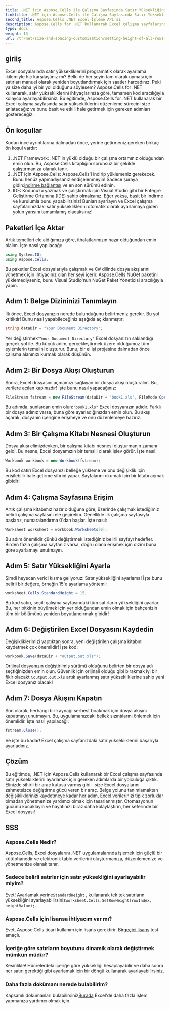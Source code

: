 ```yaml
---
title: .NET için Aspose.Cells ile Çalışma Sayfasında Satır Yüksekliğini Ayarlama
linktitle: .NET için Aspose.Cells ile Çalışma Sayfasında Satır Yüksekliğini Ayarlama
second_title: Aspose.Cells .NET Excel İşleme API'si
description: Aspose.Cells for .NET kullanarak Excel çalışma sayfalarında satır yüksekliklerini kolayca ayarlayın. Adım adım talimatlar için kapsamlı kılavuzumuzu izleyin.
type: docs
weight: 13
url: /tr/net/size-and-spacing-customization/setting-height-of-all-rows-in-worksheet/
---
```

## giriiş
Excel dosyalarında satır yüksekliklerini programatik olarak ayarlama ikilemiyle hiç karşılaştınız mı? Belki de her şeyin tam olarak uyması için satırları manuel olarak yeniden boyutlandırmak için saatler harcadınız. Peki ya size daha iyi bir yol olduğunu söylesem? Aspose.Cells for .NET kullanarak, satır yüksekliklerini ihtiyaçlarınıza göre, tamamen kod aracılığıyla kolayca ayarlayabilirsiniz. Bu eğitimde, Aspose.Cells for .NET kullanarak bir Excel çalışma sayfasında satır yüksekliklerini düzenleme sürecini size anlatacağız ve bunu basit ve etkili hale getirmek için gereken adımları göstereceğiz.
## Ön koşullar
Kodun ince ayrıntılarına dalmadan önce, yerine getirmeniz gereken birkaç ön koşul vardır:
1. .NET Framework: .NET'in yüklü olduğu bir çalışma ortamınız olduğundan emin olun. Bu, Aspose.Cells kitaplığını sorunsuz bir şekilde çalıştırmanıza olanak tanır.
2.  .NET için Aspose.Cells: Aspose.Cells'i indirip yüklemeniz gerekecek. Bunu henüz yapmadıysanız endişelenmeyin! Sadece şuraya gidin:[indirme bağlantısı](https://releases.aspose.com/cells/net/) ve en son sürümü edinin.
3. IDE: Kodunuzu yazmak ve çalıştırmak için Visual Studio gibi bir Entegre Geliştirme Ortamına (IDE) sahip olmalısınız. Eğer yoksa, basit bir indirme ve kurulumla bunu yapabilirsiniz!
Bunları ayarlayın ve Excel çalışma sayfalarınızdaki satır yüksekliklerini otomatik olarak ayarlamaya giden yolun yarısını tamamlamış olacaksınız!
## Paketleri İçe Aktar
Artık temelleri ele aldığımıza göre, ithalatlarımızın hazır olduğundan emin olalım. İşte nasıl yapılacağı:
```csharp
using System.IO;
using Aspose.Cells;
```
Bu paketler Excel dosyalarıyla çalışmak ve C# dilinde dosya akışlarını yönetmek için ihtiyacınız olan her şeyi içerir. Aspose.Cells NuGet paketini yüklemediyseniz, bunu Visual Studio'nun NuGet Paket Yöneticisi aracılığıyla yapın.
## Adım 1: Belge Dizininizi Tanımlayın
İlk önce, Excel dosyanızın nerede bulunduğunu belirtmeniz gerekir. Bu yol kritiktir! Bunu nasıl yapabileceğiniz aşağıda açıklanmıştır:
```csharp
string dataDir = "Your Document Directory";
```
 Yer değiştirmek`"Your Document Directory"` Excel dosyanızın saklandığı gerçek yol ile. Bu küçük adım, gerçekleştirmek üzere olduğumuz tüm eylemlerin temelini oluşturur. Bunu, bir el işi projesine dalmadan önce çalışma alanınızı kurmak olarak düşünün.
## Adım 2: Bir Dosya Akışı Oluşturun
Sonra, Excel dosyasını açmamızı sağlayan bir dosya akışı oluşturalım. Bu, verilere açılan kapınızdır! İşte bunu nasıl yapacağınız:
```csharp
FileStream fstream = new FileStream(dataDir + "book1.xls", FileMode.Open);
```
 Bu adımda, şunlardan emin olun:`"book1.xls"` Excel dosyanızın adıdır. Farklı bir dosya adınız varsa, buna göre ayarladığınızdan emin olun. Bu akışı açarak, dosyanın içeriğine erişmeye ve onu düzenlemeye hazırız.
## Adım 3: Bir Çalışma Kitabı Nesnesi Oluşturun
Dosya akışı elimizdeyken, bir çalışma kitabı nesnesi oluşturmanın zamanı geldi. Bu nesne, Excel dosyamızın bir temsili olarak işlev görür. İşte nasıl:
```csharp
Workbook workbook = new Workbook(fstream);
```
Bu kod satırı Excel dosyanızı belleğe yükleme ve onu değişiklik için erişilebilir hale getirme sihrini yapar. Sayfalarını okumak için bir kitabı açmak gibidir!
## Adım 4: Çalışma Sayfasına Erişim
Artık çalışma kitabımız hazır olduğuna göre, üzerinde çalışmak istediğimiz belirli çalışma sayfasını ele geçirelim. Genellikle ilk çalışma sayfasıyla başlarız, numaralandırma 0'dan başlar. İşte nasıl:
```csharp
Worksheet worksheet = workbook.Worksheets[0];
```
Bu adım önemlidir çünkü değiştirmek istediğiniz belirli sayfayı hedefler. Birden fazla çalışma sayfanız varsa, doğru olana erişmek için dizini buna göre ayarlamayı unutmayın.
## Adım 5: Satır Yüksekliğini Ayarla
Şimdi heyecan verici kısma geliyoruz: Satır yüksekliğini ayarlama! İşte bunu belirli bir değere, örneğin 15'e ayarlama yöntemi:
```csharp
worksheet.Cells.StandardHeight = 15;
```
Bu kod satırı, seçili çalışma sayfasındaki tüm satırların yüksekliğini ayarlar. Bu, her bitkinin büyümek için yer olduğundan emin olmak için bahçenizin tüm bir bölümünü yeniden boyutlandırmak gibidir!
## Adım 6: Değiştirilen Excel Dosyasını Kaydedin
Değişikliklerimizi yaptıktan sonra, yeni değiştirilen çalışma kitabını kaydetmek çok önemlidir! İşte kod:
```csharp
workbook.Save(dataDir + "output.out.xls");
```
 Orijinal dosyanızın değiştirilmiş sürümü olduğunu belirten bir dosya adı seçtiğinizden emin olun. Güvenlik için orijinali olduğu gibi bırakmak iyi bir fikir olacaktır.`output.out.xls` artık ayarlanmış satır yüksekliklerine sahip yeni Excel dosyanız olacak!
## Adım 7: Dosya Akışını Kapatın
Son olarak, herhangi bir kaynağı serbest bırakmak için dosya akışını kapatmayı unutmayın. Bu, uygulamanızdaki bellek sızıntılarını önlemek için önemlidir. İşte nasıl yapılacağı:
```csharp
fstream.Close();
```
Ve işte bu kadar! Excel çalışma sayfanızdaki satır yüksekliklerini başarıyla ayarladınız.
## Çözüm
Bu eğitimde, .NET için Aspose.Cells kullanarak bir Excel çalışma sayfasında satır yüksekliklerini ayarlamak için gereken adımlarda bir yolculuğa çıktık. Elinizde sihirli bir araç kutusu varmış gibi—size Excel dosyalarını zahmetsizce değiştirme gücü veren bir araç. Belge yolunu tanımlamaktan değişikliklerinizi kaydetmeye kadar her adım, Excel verilerinizi tipik zorluklar olmadan yönetmenize yardımcı olmak için tasarlanmıştır. Otomasyonun gücünü kucaklayın ve hayatınızı biraz daha kolaylaştırın, her seferinde bir Excel dosyası!
## SSS
### Aspose.Cells Nedir?
Aspose.Cells, Excel dosyalarını .NET uygulamalarında işlemek için güçlü bir kütüphanedir ve elektronik tablo verilerini oluşturmanıza, düzenlemenize ve yönetmenize olanak tanır.
### Sadece belirli satırlar için satır yüksekliğini ayarlayabilir miyim?
 Evet! Ayarlamak yerine`StandardHeight` , kullanarak tek tek satırların yüksekliğini ayarlayabilirsiniz`worksheet.Cells.SetRowHeight(rowIndex, heightValue);`.
### Aspose.Cells için lisansa ihtiyacım var mı?
 Evet, Aspose.Cells ticari kullanım için lisans gerektirir. Bir[geçici lisans](https://purchase.aspose.com/temporary-license/) test amaçlı.
### İçeriğe göre satırların boyutunu dinamik olarak değiştirmek mümkün müdür?
Kesinlikle! Hücrelerdeki içeriğe göre yüksekliği hesaplayabilir ve daha sonra her satırı gerektiği gibi ayarlamak için bir döngü kullanarak ayarlayabilirsiniz.
### Daha fazla dokümanı nerede bulabilirim?
 Kapsamlı dokümanları bulabilirsiniz[Burada](https://reference.aspose.com/cells/net/) Excel'de daha fazla işlem yapmanıza yardımcı olmak için.